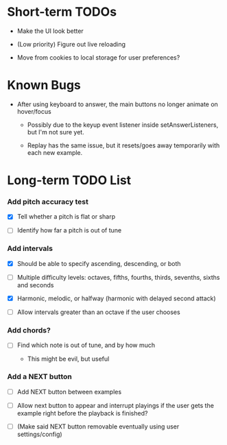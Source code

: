 # Short-term TODOs

- Make the UI look better

- (Low priority) Figure out live reloading

- Move from cookies to local storage for user preferences?

# Known Bugs

- After using keyboard to answer, the main buttons no longer animate on hover/focus

    * Possibly due to the keyup event listener inside setAnswerListeners, but I'm not sure yet.

    * Replay has the same issue, but it resets/goes away temporarily with each new example.

# Long-term TODO List

### Add pitch accuracy test

- [x] Tell whether a pitch is flat or sharp

- [ ] Identify how far a pitch is out of tune

### Add intervals

- [x] Should be able to specify ascending, descending, or both

- [ ] Multiple difficulty levels: octaves, fifths, fourths, thirds, sevenths, sixths and seconds

- [x] Harmonic, melodic, or halfway (harmonic with delayed second attack)

- [ ] Allow intervals greater than an octave if the user chooses

### Add chords?

- [ ] Find which note is out of tune, and by how much

    * This might be evil, but useful

### Add a NEXT button

- [ ] Add NEXT button between examples

- [ ] Allow next button to appear and interrupt playings if the user gets the example right before the playback is finished?

- [ ] (Make said NEXT button removable eventually using user settings/config)
